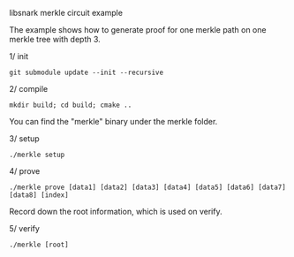 libsnark merkle circuit example

The example shows how to generate proof for one merkle path on one merkle tree with depth 3.

1/ init 
 ```
 git submodule update --init --recursive
 ```
2/ compile
 ```
 mkdir build; cd build; cmake ..
 ```
 You can find the "merkle" binary under the merkle folder.

3/ setup
```
./merkle setup
```

4/ prove
```
./merkle prove [data1] [data2] [data3] [data4] [data5] [data6] [data7] [data8] [index]
```
Record down the root information, which is used on verify.

5/ verify
```
./merkle [root]
```
